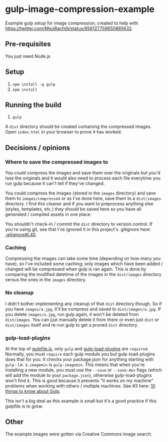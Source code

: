 # gulp-image-compression-example

Example gulp setup for image compression; created to help with https://twitter.com/MissRachilli/status/856127759650885632.

## Pre-requisites

You just need Node.js

## Setup

1. `npm install -g gulp`
2. `npm install`


## Running the build

1. `gulp`

A `dist` directory should be created containing the compressed images. Open `index.html` in your browser to prove it has worked.


## Decisions / opinions

### Where to save the compressed images to

You could compress the images and save them over the originals but you'd lose the originals and it would also need to process each file everytime you run gulp because it can't tell if they've changed.

You could compress the images (stored in the `images` directory) and save them to `images/compressed` or as I've done here, save them to a `dist/images` directory. I find this cleaner and if you want to preprocess anything else (styles, templates, etc.) they should be saved here so you have all generated / compiled assets in one place.

You shouldn't check-in / commit the `dist` directory to version control. If you're using git, see that I've ignored it in this project's .gitignore here: [.gitignore#L40](.gitignore#L40).


### Caching

Compressing the images can take some time (depending on how many you have), so I've included some caching; only images which have been added / changed will be compressed when gulp is ran again. This is done by comparing the modified datetime of the images in the `dist/images` directory versus the ones in the `images` directory.


### No cleanup

I didn't bother implementing any cleanup of that `dist` directory though. So if you have `images/a.jpg`, it'll be compress and saved to `dist/images/a.jpg`. If you delete `images/a.jpg`, run gulp again, it won't be deleted from `dist/images`. You can just manually delete it from there or even just `dist` or `dist/images` itself and re-run gulp to get a pruned `dist` directory.


### gulp-load-plugins

At the top of [gulpfile.js](gulpfile.js), only `gulp` and [gulp-load-plugins](https://github.com/jackfranklin/gulp-load-plugins) are `required`. Normally, you must `require` each gulp module you but gulp-load-plugins does that for you. It checks your package.json for anything starting with `gulp-` I.e. `$.imagemin` is `gulp-imagemin`. This means that when you're installing a new module, you must use the `--save` or `--save-dev` flags (which will add the module to your `package.json`), otherwise gulp-load-plugins won't find it. This is good because it prevents "it works on my machine" problems when working with others / multiple machines. See #3 here: [10 things to know about Gulp](https://engineroom.teamwork.com/10-things-to-know-about-gulp/).

This isn't a big deal as this example is small but it's a good practice if this gulpfile is to grow.


## Other

The example images were gotten via Creative Commons image search.